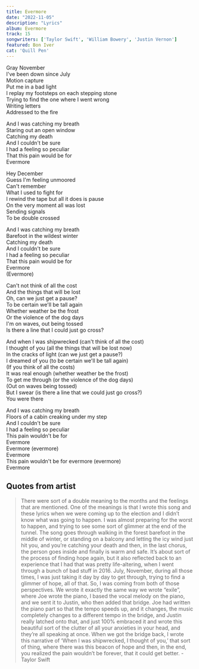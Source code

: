 ```yaml
---
title: Evermore
date: "2022-11-05"
description: "Lyrics"
album: Evermore
track: 15
songwriters: ['Taylor Swift', 'William Bowery', 'Justin Vernon']
featured: Bon Iver
cat: 'Quill Pen'
---
```

<p className="verse-one">
Gray November <br />
I've been down since July <br />
Motion capture <br />
Put me in a bad light <br />
I replay my footsteps on each stepping stone <br />
Trying to find the one where I went wrong <br />
Writing letters <br />
Addressed to the fire <br />
</p>
<p className="chorus">
And I was catching my breath <br />
Staring out an open window <br />
Catching my death <br />
And I couldn't be sure <br />
I had a feeling so peculiar <br />
That this pain would be for <br />
Evermore <br />
</p>
<p className="verse-two">
Hey December <br />
Guess I'm feeling unmoored <br />
Can't remember <br />
What I used to fight for <br />
I rewind the tape but all it does is pause <br />
On the very moment all was lost <br />
Sending signals <br />
To be double crossed <br />
</p>
<p className="chorus">
And I was catching my breath <br />
Barefoot in the wildest winter <br />
Catching my death <br />
And I couldn't be sure <br />
I had a feeling so peculiar <br />
That this pain would be for <br />
Evermore <br />
(Evermore) <br />
</p>
<p className="bridge">
Can't not think of all the cost <br />
And the things that will be lost <br />
Oh, can we just get a pause? <br />
To be certain we'll be tall again <br />
Whether weather be the frost <br />
Or the violence of the dog days <br />
I'm on waves, out being tossed <br />
Is there a line that I could just go cross? <br />
</p>
<p className="bridge">
And when I was shipwrecked (can't think of all the cost) <br />
I thought of you (all the things that will be lost now) <br />
In the cracks of light (can we just get a pause?) <br />
I dreamed of you (to be certain we'll be tall again) <br />
(If you think of all the costs) <br />
It was real enough (whether weather be the frost) <br />
To get me through (or the violence of the dog days) <br />
(Out on waves being tossed) <br />
But I swear (is there a line that we could just go cross?) <br />
You were there <br />
</p>
<p className="chorus">
And I was catching my breath <br />
Floors of a cabin creaking under my step <br />
And I couldn't be sure <br />
I had a feeling so peculiar <br />
This pain wouldn't be for <br />
Evermore <br />
Evermore (evermore) <br />
Evermore <br />
This pain wouldn't be for evermore (evermore) <br />
Evermore <br />
</p>


## Quotes from artist
<blockquote>
There were sort of a double meaning to the months and the feelings that are mentioned. One of the meanings is that I wrote this song and these lyrics when we were coming up to the election and I didn’t know what was going to happen. I was almost preparing for the worst to happen, and trying to see some sort of glimmer at the end of the tunnel. The song goes through walking in the forest barefoot in the middle of winter, or standing on a balcony and letting the icy wind just hit you, and you’re catching your death and then, in the last chorus, the person goes inside and finally is warm and safe. It’s about sort of the process of finding hope again, but it also reflected back to an experience that I had that was pretty life-altering, when I went through a bunch of bad stuff in 2016. July, November, during all those times, I was just taking it day by day to get through, trying to find a glimmer of hope, all of that. So, I was coming from both of those perspectives. We wrote it exactly the same way we wrote “exile”, where Joe wrote the piano, I based the vocal melody on the piano, and we sent it to Justin, who then added that bridge. Joe had written the piano part so that the tempo speeds up, and it changes, the music completely changes to a different tempo in the bridge, and Justin really latched onto that, and just 100% embraced it and wrote this beautiful sort of the clutter of all your anxieties in your head, and they’re all speaking at once. When we got the bridge back, I wrote this narrative of ‘When I was shipwrecked, I thought of you,’ that sort of thing, where there was this beacon of hope and then, in the end, you realized the pain wouldn’t be forever, that it could get better. - Taylor Swift
</blockquote>